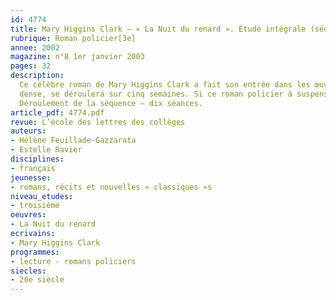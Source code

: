 ```yaml
---
id: 4774
title: Mary Higgins Clark – « La Nuit du renard ». Étude intégrale (séquence)
rubrique: Roman policier[3e]
annee: 2002
magazine: n°8 1er janvier 2003
pages: 32
description: 
  Ce célèbre roman de Mary Higgins Clark a fait son entrée dans les œuvres recommandées par l’Accompagnement des programmes de troisième. L’étude d’un roman policier contemporain, dont l’univers est familier aux élèves, présente deux intérêts majeurs – les élèves lisent avec grand plaisir ce roman, et ce plaisir permet ensuite d’aborder des notions narratologiques difficiles au départ. En effet, ce roman policier de qualité possède une structure narrative complexe et les focalisations y sont utilisées de façon très intéressante. C’est pour cette raison que cette séquence, relativement
  dense, se déroulera sur cinq semaines. Si ce roman policier à suspense exploite pleinement les lieux communs du genre, il offre la possibilité aux élèves d’adopter une attitude critique face à ces poncifs qu’ils détectent plus facilement qu’on ne pourrait le penser. Les objectifs de la séquence seront de lire intégralement un roman policier à suspense, d’étudier les différents points de vue (ou focalisations) et de changer la perspective d’un texte.
  Déroulement de la séquence – dix séances.
article_pdf: 4774.pdf
revue: L’école des lettres des collèges
auteurs:
- Hélène Feuillade-Gazzarata
- Estelle Ravier
disciplines:
- français
jeunesse:
- romans, récits et nouvelles « classiques »s
niveau_etudes:
- troisième
oeuvres:
- La Nuit du renard
ecrivains:
- Mary Higgins Clark
programmes:
- lecture - romans policiers
siecles:
- 20e siècle
---
```

